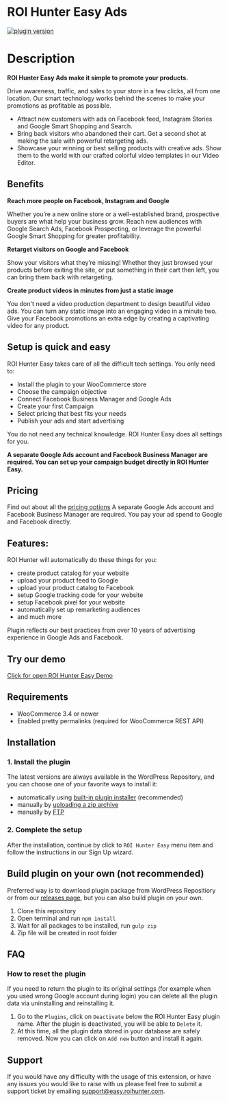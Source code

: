 # ROI Hunter Easy Ads
[![plugin version](https://img.shields.io/wordpress/plugin/v/roi-hunter-easy-for-woocommerce.svg)](https://wordpress.org/plugins/roi-hunter-easy-for-woocommerce)

# Description
**ROI Hunter Easy Ads make it simple to promote your products.**

Drive awareness, traffic, and sales to your store in a few clicks, all from one location. Our smart technology works behind the scenes to make your promotions as profitable as possible.

* Attract new customers with ads on Facebook feed, Instagram Stories and Google Smart Shopping and Search.
* Bring back visitors who abandoned their cart. Get a second shot at making the sale with powerful retargeting ads.
* Showcase your winning or best selling products with creative ads. Show them to the world with our crafted colorful video templates in our Video Editor.
## Benefits
**Reach more people on Facebook, Instagram and Google**

Whether you’re a new online store or a well-established brand, prospective buyers are what help your business grow. Reach new audiences with Google Search Ads, Facebook Prospecting, or leverage the powerful Google Smart Shopping for greater profitability.

**Retarget visitors on Google and Facebook**

Show your visitors what they’re missing! Whether they just browsed your products before exiting the site, or put something in their cart then left, you can bring them back with retargeting.

**Create product videos in minutes from just a static image**

You don't need a video production department to design beautiful video ads. You can turn any static image into an engaging video in a minute two. Give your Facebook promotions an extra edge by creating a captivating video for any product.

## Setup is quick and easy
ROI Hunter Easy takes care of all the difficult tech settings. You only need to:

* Install the plugin to your WooCommerce store
* Choose the campaign objective
* Connect Facebook Business Manager and Google Ads
* Create your first Campaign
* Select pricing that best fits your needs
* Publish your ads and start advertising

You do not need any technical knowledge. ROI Hunter Easy does all settings for you.

**A separate Google Ads account and Facebook Business Manager are required. You can set up your campaign budget directly in ROI Hunter Easy.**

## Pricing
Find out about all the [pricing options](https://easy.roihunter.com/pricing)
A separate Google Ads account and Facebook Business Manager are required. You pay your ad spend to Google and Facebook directly.

## Features:
ROI Hunter will automatically do these things for you:

* create product catalog for your website
* upload your product feed to Google
* upload your product catalog to Facebook
* setup Google tracking code for your website
* setup Facebook pixel for your website
* automatically set up remarketing audiences
* and much more

Plugin reflects our best practices from over 10 years of advertising experience in Google Ads and Facebook.

## Try our demo
[Click for open ROI Hunter Easy Demo](https://easy.roihunter.com/demo?utm_source=wordpress&utm_medium=listing)

## Requirements
* WooCommerce 3.4 or newer
* Enabled pretty permalinks (required for WooCommerce REST API)

## Installation

### 1. Install the plugin 

The latest versions are always available in the WordPress Repository, and you can choose one of your favorite ways to install it: 
* automatically using [built-in plugin installer](https://codex.wordpress.org/Managing_Plugins#Automatic_Plugin_Installation) (recommended)
* manually by [uploading a zip archive](https://codex.wordpress.org/Managing_Plugins#Manual_Plugin_Installation_by_FTP)
* manually by [FTP](https://codex.wordpress.org/Managing_Plugins#Manual_Plugin_Installation_by_Uploading_a_Zip_Archive)

### 2. Complete the setup

After the installation, continue by click to `ROI Hunter Easy` menu item and follow the instructions in our Sign Up wizard.

## Build plugin on your own (not recommended)

Preferred way is to download plugin package from WordPress Repositiory or from our [releases page](https://github.com/roihunter/roi-hunter-easy-woo-commerce-plugin/releases), but you can also build plugin on your own.
1. Clone this repository
2. Open terminal and run ```npm install```
3. Wait for all packages to be installed, run ```gulp zip```
4. Zip file will be created in root folder

## FAQ

### How to reset the plugin
If you need to return the plugin to its original settings (for example when you used wrong Google account during login) you can delete all the plugin data via uninstalling and reinstalling it. 

1. Go to the `Plugins`, click on `Deactivate` below the ROI Hunter Easy plugin name. After the plugin is deactivated, you will be able to `Delete` it. 
1. At this time, all the plugin data stored in your database are safely removed. Now you can click on `Add new` button and install it again.

## Support
If you would have any difficulty with the usage of this extension, or have any issues you would like to raise with us please feel free to submit a support ticket by emailing support@easy.roihunter.com.
